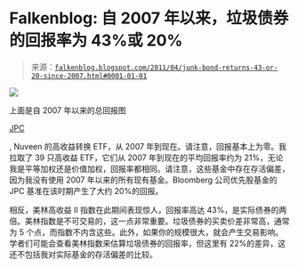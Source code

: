 <!--yml

category: 未分类

date: 2024-05-12 21:02:27

-->

# Falkenblog: 自 2007 年以来，垃圾债券的回报率为 43%或 20%

> 来源：[`falkenblog.blogspot.com/2011/04/junk-bond-returns-43-or-20-since-2007.html#0001-01-01`](http://falkenblog.blogspot.com/2011/04/junk-bond-returns-43-or-20-since-2007.html#0001-01-01)

![](https://blogger.googleusercontent.com/img/b/R29vZ2xl/AVvXsEjacxRuq5Msq9_JxvlITNH-Z0WzGkbjfapFn_k3bQbDgCkWz2RirZTr9oqroxmu3J65ISQSW1LuqSa3hPOyGKOlfy78xIns0oV8LdJoJQbx7HZ4A99qMFoeV4onGiugP0kKH9uJUQ/s1600/jpc.gif)

上面是自 2007 年以来的总回报图

[JPC](http://www.nuveen.com/CEF/Product/Holdings.aspx?fundcode=JPC)

, Nuveen 的高收益转换 ETF，从 2007 年到现在。请注意，回报基本上为零。我拉取了 39 只高收益 ETF，它们从 2007 年到现在的平均回报率约为 21%，无论我是平等加权还是价值加权，回报率都相同。请注意，这些基金中存在存活偏差，因为我没有使用 2007 年以来的所有现有基金。Bloomberg 公司优先股基金的 JPC 基准在该时期产生了大约 20%的回报。

相反，美林高收益 II 指数在此期间表现惊人，回报率高达 43%，是实际债券的两倍。美林指数是不可交易的，这一点非常重要。垃圾债券的买卖价差非常高，通常为 5 个点，而指数不内含这些。此外，如果你的规模很大，就会产生交易影响。学者们可能会查看美林指数来估算垃圾债券的回报率，但这里有 22%的差异，这还不包括我对实际基金的存活偏差的比较。
